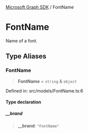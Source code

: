 [Microsoft Graph SDK](README.md) / FontName

# FontName

Name of a font.

## Type Aliases

### FontName

> **FontName** = `string` & `object`

Defined in: src/models/FontName.ts:6

#### Type declaration

##### \_\_brand

> **\_\_brand**: `"FontName"`

